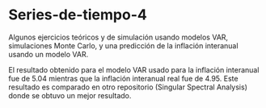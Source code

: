 # Series-de-tiempo-4
Algunos ejercicios teóricos y de simulación usando modelos VAR, simulaciones Monte Carlo, y una predicción de la inflación interanual usando un modelo VAR.

El resultado obtenido para el modelo VAR usado para la inflación interanual fue de 5.04 mientras que la inflación interanual real fue de 4.95. Este resultado es comparado en otro repositorio (Singular Spectral Analysis) donde se obtuvo un mejor resultado.
